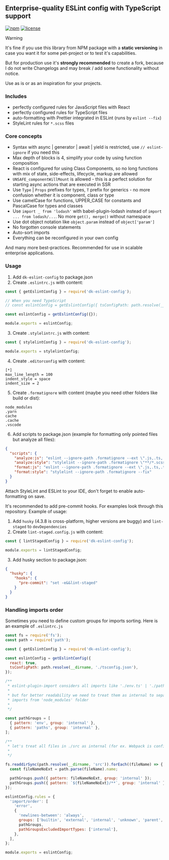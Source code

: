 ## Enterprise-quality ESLint config with TypeScript support

[![npm](https://img.shields.io/npm/v/dk-eslint-config)](https://www.npmjs.com/package/dk-eslint-config)
[![license](https://img.shields.io/npm/l/dk-eslint-config)](https://github.com/dkazakov8/dk-framework/blob/master/packages/eslint-config/LICENSE)

> [!WARNING]  
> It's fine if you use this library from NPM package with a **static versioning** in case you
> want it for some pet-project or to test it's capabilities.
>
> But for production use it's **strongly recommended** to create a fork, because I do not write
> Changelogs and may break / add some functionality without notice.

Use as is or as an inspiration for your projects.

### Includes

- perfectly configured rules for JavaScript files with React
- perfectly configured rules for TypeScript files
- auto-formatting with Prettier integrated in ESLint (runs by `eslint --fix`)
- StyleLint rules for `*.scss` files

### Core concepts

- Syntax with async | generator | await | yield is restricted, use `// eslint-ignore` if you need this
- Max depth of blocks is 4, simplify your code by using function composition
- React is configured for using Class Components, so no long functions with mix of state, side-effects, lifecycle, markup are allowed
- `UNSAFE_componentWillMount` is allowed - this is a perfect solution for starting async actions that are executed in SSR
- Use `Type` | `Props` prefixes for types, `T` prefix for generics - no more confusion whether it is component, class or type
- Use camelCase for functions, UPPER_CASE for constants and PascalCase for types and classes
- Use `import _ from 'lodash'` with babel-plugin-lodash instead of `import ... from lodash/...`. No more `get(), merge()` without namespace
- Use dot object notation like `object.param` instead of `object['param']`
- No forgotten console statements
- Auto-sort imports
- Everything can be reconfigured in your own config

And many more best-practices. Recommended for use in scalable enterprise applications.

### Usage

1. Add `dk-eslint-config` to package.json
2. Create `.eslintrc.js` with content:
```javascript
const { getEslintConfig } = require('dk-eslint-config');

// When you need TypeScript
// const eslintConfig = getEslintConfig({ tsConfigPath: path.resolve(__dirname, './tsconfig.json'), react: true });

const eslintConfig = getEslintConfig({});

module.exports = eslintConfig;
```
3. Create `.stylelintrc.js` with content:
```javascript
const { stylelintConfig } = require('dk-eslint-config');

module.exports = stylelintConfig;
```
4. Create `.editorconfig` with content:
```editorconfig
[*]
max_line_length = 100
indent_style = space
indent_size = 2
```
5. Create `.formatignore` with content (maybe you need other folders like build or dist):
```ignore
node_modules
.yarn
cache
.cache
.vscode
```
6. Add scripts to package.json (example for formatting only pointed files but analyze all files):
```json
{
  "scripts": {
    "analyze:js": "eslint --ignore-path .formatignore --ext \".js,.ts,.tsx\" ./",
    "analyze:style": "stylelint --ignore-path .formatignore \"**/*.scss\"",
    "format:js": "eslint --ignore-path .formatignore --ext \".js,.ts,.tsx\" --fix",
    "format:style": "stylelint --ignore-path .formatignore --fix"
  }
}
```

Attach StyleLint and ESLint to your IDE, don't forget to enable auto-formatting on save.

It's recommended to add pre-commit hooks. For examples look through this repository. Example of usage:

1. Add `husky` (4.3.8 is cross-platform, higher versions are buggy) and `lint-staged` to `devDependencies`
2. Create `lint-staged.config.js` with content:
```javascript
const { lintStagedConfig } = require('dk-eslint-config');

module.exports = lintStagedConfig;
```
3. Add husky section to package.json:
```json
{
  "husky": {
    "hooks": {
      "pre-commit": "set -e&&lint-staged"
    }
  }
}
```

### Handling imports order

Sometimes you need to define custom groups for imports sorting. Here is an example of `.eslintrc.js`

```javascript
const fs = require('fs');
const path = require('path');

const { getEslintConfig } = require('dk-eslint-config');

const eslintConfig = getEslintConfig({
  react: true,
  tsConfigPath: path.resolve(__dirname, './tsconfig.json'),
});

/**
 * eslint-plugin-import considers all imports like './env.ts' | './paths.ts' as external
 *
 * but for better readability we need to treat them as internal to separate from
 * imports from 'node_modules' folder
 *
 */

const pathGroups = [
  { pattern: 'env', group: 'internal' },
  { pattern: 'paths', group: 'internal' },
];

/**
 * let's treat all files in ./src as internal (for ex. Webpack is configured with this alias)
 *
 */

fs.readdirSync(path.resolve(__dirname, 'src')).forEach((fileName) => {
  const fileNameNoExt = path.parse(fileName).name;

  pathGroups.push({ pattern: fileNameNoExt, group: 'internal' });
  pathGroups.push({ pattern: `${fileNameNoExt}/**`, group: 'internal' });
});

eslintConfig.rules = {
  'import/order': [
    'error',
    {
      'newlines-between': 'always',
      groups: ['builtin', 'external', 'internal', 'unknown', 'parent', 'sibling', 'index'],
      pathGroups,
      pathGroupsExcludedImportTypes: ['internal'],
    },
  ],
};

module.exports = eslintConfig;
```

